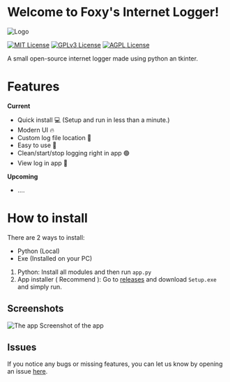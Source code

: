 
# Welcome to Foxy's Internet Logger!
![Logo](http://192.168.1.140:3000/Foxy/Internet_logger/raw/branch/main/Screenshots/logo.png)

[![MIT License](https://img.shields.io/badge/License-MIT-green.svg)](https://choosealicense.com/licenses/mit/)
[![GPLv3 License](https://img.shields.io/badge/License-GPL%20v3-yellow.svg)](https://opensource.org/licenses/)
[![AGPL License](https://img.shields.io/badge/license-AGPL-blue.svg)](http://www.gnu.org/licenses/agpl-3.0)


A small open-source internet logger made using python an tkinter.


# Features
**Current**
- Quick install 💻 (Setup and run in less than a minute.)
- Modern UI 🔥
- Custom log file location 📂
- Easy to use 🤖
- Clean/start/stop logging right in app 🟢
- View log in app 📄

**Upcoming**
- ....
# How to install
There are 2 ways to install:
- Python (Local)
- Exe (Installed on your PC)

1. Python:
	Install all modules and then run `app.py`
2. App installer ( Recommend ):
	Go to [releases](http://192.168.1.140:3000/Foxy/Internet_logger/releases) and download `Setup.exe` and simply run.

## Screenshots
![The app](http://192.168.1.140:3000/Foxy/Internet_logger/raw/branch/main/Screenshots/app.png)
Screenshot of the app
## Issues
If you notice any bugs or missing features, you can let us know by opening an issue [here](http://192.168.1.140:3000/Foxy/Internet_logger/issues).
